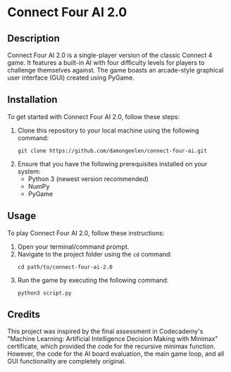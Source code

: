 # Connect Four AI 2.0

## Description

Connect Four AI 2.0 is a single-player version of the classic Connect 4 game. It features a built-in AI with four difficulty levels for players to challenge themselves against. The game boasts an arcade-style graphical user interface (GUI) created using PyGame.

## Installation

To get started with Connect Four AI 2.0, follow these steps:

1. Clone this repository to your local machine using the following command:
   ```
   git clone https://github.com/damongeelen/connect-four-ai.git
   ```
2. Ensure that you have the following prerequisites installed on your system:
   - Python 3 (newest version recommended)
   - NumPy
   - PyGame

## Usage

To play Connect Four AI 2.0, follow these instructions:

1. Open your terminal/command prompt.
2. Navigate to the project folder using the `cd` command:
   ```
   cd path/to/connect-four-ai-2.0
   ```
3. Run the game by executing the following command:
   ```
   python3 script.py
   ```

## Credits

This project was inspired by the final assessment in Codecademy's "Machine Learning: Artificial Intelligence Decision Making with Minimax" certificate, which provided the code for the recursive minimax function. However, the code for the AI board evaluation, the main game loop, and all GUI functionality are completely original.
